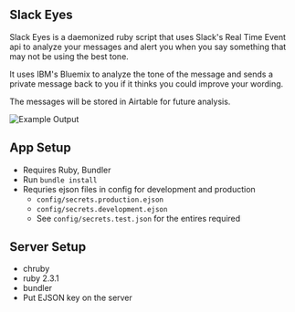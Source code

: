 Slack Eyes
---

Slack Eyes is a daemonized ruby script that uses Slack's Real Time Event api to analyze your messages and alert you when you say something that may not be using the best tone.

It uses IBM's Bluemix to analyze the tone of the message and sends a private message back to you if it thinks you could improve your wording.

The messages will be stored in Airtable for future analysis.

![Example Output](https://cloud.githubusercontent.com/assets/3074765/20502590/b8b679e0-b00c-11e6-8520-d22f30f8053a.png)

App Setup
---
- Requires Ruby, Bundler
- Run `bundle install`
- Requries ejson files in config for development and production
  - `config/secrets.production.ejson`
  - `config/secrets.development.ejson`
  - See `config/secrets.test.json` for the entires required

Server Setup
---
- chruby
- ruby 2.3.1
- bundler
- Put EJSON key on the server
